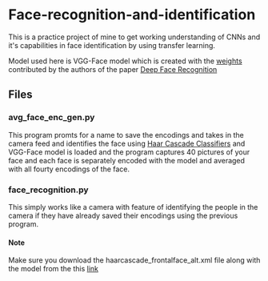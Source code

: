 # Face-recognition-and-identification

This is a practice project of mine to get working understanding of CNNs and it's capabilities in face identification by using transfer learning.

Model used here is VGG-Face model which is created with the [weights](http://www.robots.ox.ac.uk/~vgg/software/vgg_face/ "VGG Face Descriptor") contributed by the authors of the paper [Deep Face Recognition](http://www.robots.ox.ac.uk/~vgg/publications/2015/Parkhi15/parkhi15.pdf "Paper") 

## Files
### avg_face_enc_gen.py
This program promts for a name to save the encodings and takes in the camera feed and identifies the face using [Haar Cascade Classifiers](https://docs.opencv.org/3.3.0/d7/d8b/tutorial_py_face_detection.html "Face detection using Haar cascades") and VGG-Face model is loaded and the program captures 40 pictures of your face and each face is separately encoded with the model and averaged with all fourty encodings of the face.

### face_recognition.py
This simply works like a camera with feature of identifying the people in the camera if they have already saved their encodings using the previous program.

#### Note
Make sure you download the haarcascade_frontalface_alt.xml file along with the model from the this [link](https://drive.google.com/drive/folders/1BlXwPb3b6gai_OtYMnvFMWobzfY4Xba6?usp=sharing)
